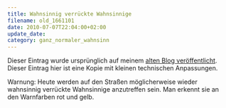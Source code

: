 ```yaml
---
title: Wahnsinnig verrückte Wahnsinnige
filename: old_1661101
date: 2010-07-07T22:04:00+02:00
update_date:
category: ganz_normaler_wahnsinn
---
```

Dieser Eintrag wurde ursprünglich auf meinem [alten Blog veröffentlicht](https://stu.blogger.de/stories/1661101/). Dieser Eintrag hier ist eine Kopie mit kleinen technischen Anpassungen.

Warnung: Heute werden auf den Straßen möglicherweise wieder wahnsinnig verrückte Wahnsinnige anzutreffen sein. Man erkennt sie an den Warnfarben rot und gelb.
